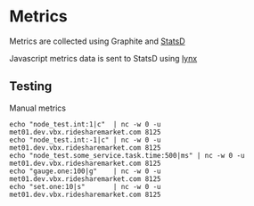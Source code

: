 # Metrics

Metrics are collected using Graphite and [StatsD](https://github.com/etsy/statsd/)

Javascript metrics data is sent to StatsD using [lynx](https://github.com/dscape/lynx)

## Testing

Manual metrics

    echo "node_test.int:1|c"  | nc -w 0 -u met01.dev.vbx.ridesharemarket.com 8125
    echo "node_test.int:-1|c" | nc -w 0 -u met01.dev.vbx.ridesharemarket.com 8125
    echo "node_test.some_service.task.time:500|ms" | nc -w 0 -u met01.dev.vbx.ridesharemarket.com 8125
    echo "gauge.one:100|g"    | nc -w 0 -u met01.dev.vbx.ridesharemarket.com 8125
    echo "set.one:10|s"       | nc -w 0 -u met01.dev.vbx.ridesharemarket.com 8125

